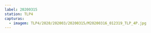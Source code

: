 ```yaml
---
label: 20200315
station: TLP4
capturas:
  - imagem: TLP4/2020/202003/20200315/M20200316_012319_TLP_4P.jpg
---
```

